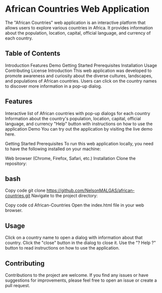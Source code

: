 # African Countries Web Application


The "African Countries" web application is an interactive platform that allows users to explore various countries in Africa. It provides information about the population, location, capital, official language, and currency of each country.

## Table of Contents
Introduction
Features
Demo
Getting Started
Prerequisites
Installation
Usage
Contributing
License
Introduction
This web application was developed to promote awareness and curiosity about the diverse cultures, landscapes, and populations of African countries. Users can click on the country names to discover more information in a pop-up dialog.

## Features
Interactive list of African countries with pop-up dialogs for each country
Information about the country's population, location, capital, official language, and currency
"Help" button with instructions on how to use the application
Demo
You can try out the application by visiting the live demo here.

Getting Started
Prerequisites
To run this web application locally, you need to have the following installed on your machine:

Web browser (Chrome, Firefox, Safari, etc.)
Installation
Clone the repository:

## bash
Copy code
git clone https://github.com/NelsonMALGAS/african-countries.git
Navigate to the project directory:

Copy code
cd African-Countries
Open the index.html file in your web browser.

## Usage
Click on a country name to open a dialog with information about that country.
Click the "close" button in the dialog to close it.
Use the "? Help ?" button to read instructions on how to use the application.
## Contributing
Contributions to the project are welcome. If you find any issues or have suggestions for improvements, please feel free to open an issue or create a pull request.


